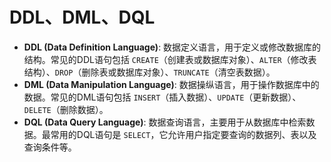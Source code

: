 # DDL、DML、DQL

- **DDL (Data Definition Language)**: 数据定义语言，用于定义或修改数据库的结构。常见的DDL语句包括 `CREATE`（创建表或数据库对象）、`ALTER`（修改表结构）、`DROP`（删除表或数据库对象）、`TRUNCATE`（清空表数据）。
- **DML (Data Manipulation Language)**: 数据操纵语言，用于操作数据库中的数据。常见的DML语句包括 `INSERT`（插入数据）、`UPDATE`（更新数据）、`DELETE`（删除数据）。
- **DQL (Data Query Language)**: 数据查询语言，主要用于从数据库中检索数据。最常用的DQL语句是 `SELECT`，它允许用户指定要查询的数据列、表以及查询条件等。